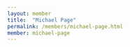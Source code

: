```yaml
---
layout: member
title:  "Michael Page"
permalink: /members/michael-page.html
member: michael-page
---
```

